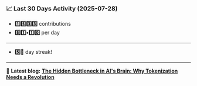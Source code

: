 <!--START_STATS-->
### 📈 Last 30 Days Activity (2025-07-28)  
- **1️⃣5️⃣3️⃣3️⃣** contributions  
- **5️⃣1️⃣•1️⃣0️⃣** per day
---
- **5️⃣🎱** day streak!
---
📝 **Latest blog:** [**The Hidden Bottleneck in AI's Brain: Why Tokenization Needs a Revolution**](https://andriak.com/blog/tokenization-revolution)
<!--END_STATS-->
